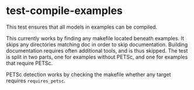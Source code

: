 test-compile-examples
=====================

This test ensures that all models in examples can be compiled.

This currently works by finding any makefile located beneath
examples. It skips any directories matching doc in order to skip
documentation.  Building documentation requires often additional
tools, and is thus skipped.  The test is split in two parts, one for
examples without PETSc, and one for examples that require PETSc.

PETSc detection works by checking the makefile whether any target
requires `requires_petsc`.
